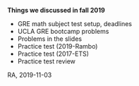 
**Things we discussed in fall 2019**

- GRE math subject test setup, deadlines
- UCLA GRE bootcamp problems
- Problems in the slides
- Practice test (2019-Rambo)
- Practice test (2017-ETS)
- Practice test review


RA, 2019-11-03

